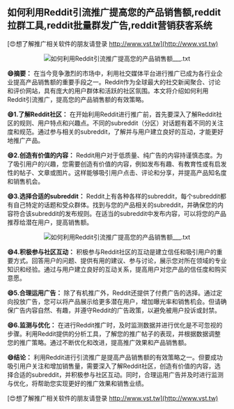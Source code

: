## **如何利用Reddit引流推广提高您的产品销售额,reddit拉群工具,reddit批量群发广告,reddit营销获客系统**

[😍想了解推广相关软件的朋友请登录 http://www.vst.tw](http://www.vst.tw)

 <center><img src="https://vst.tw/MP4/tuiguang/png/4.png" alt="如何利用Reddit引流推广提高您的产品销售额___.txt"></center>

**😄摘要：**
在当今竞争激烈的市场中，利用社交媒体平台进行推广已成为各行业企业提高产品销售额的重要手段之一。Reddit作为全球最大的社交新闻聚合、讨论和评价网站，具有庞大的用户群体和活跃的社区氛围。本文将介绍如何利用Reddit引流推广，提高您的产品销售额的有效策略。

**😄1.了解Reddit社区：**
在开始利用Reddit进行推广前，首先要深入了解Reddit社区的规则、用户特点和兴趣点。不同的subreddit（分区）对话题有着不同的关注度和规范。通过参与相关的subreddit，了解并与用户建立良好的互动，才能更好地推广产品。

**😄2.创造有价值的内容：**
Reddit用户对于低质量、纯广告的内容持谨慎态度。为了吸引用户的兴趣，您需要创造有价值的内容，例如发布有趣、有教育性或有启发性的帖子、文章或图片。这样能够吸引用户点击、评论和分享，并提高产品知名度和销售机会。

**😄3.选择合适的subreddit：**
Reddit上有各种各样的subreddit，每个subreddit都有自己特定的话题和受众群体。找到与您的产品相关的subreddit，并确保您的内容符合该subreddit的发布规则。在适当的subreddit中发布内容，可以将您的产品推荐给潜在用户，提高销售额。

 <center><img src="https://vst.tw/MP4/tuiguang/png/1.png" alt="如何利用Reddit引流推广提高您的产品销售额___.txt"></center>

**😄4.积极参与社区互动：**
积极参与Reddit社区的互动是建立信任和吸引用户的重要方式。回答用户的问题、提供有用的建议、参与讨论，展示您对所在领域的专业知识和经验。通过与用户建立良好的互动关系，提高用户对您产品的信任度和购买意愿。

**😄5.合理运用广告：**
除了有机推广外，Reddit还提供了付费广告的选择。通过定向投放广告，您可以将产品展示给更多潜在用户，增加曝光率和销售机会。但请确保广告内容自然、有趣，并遵守Reddit的广告政策，以避免被用户投诉或封禁。

**😄6.监测与优化：**
在进行Reddit推广时，及时监测数据并进行优化是不可忽视的步骤。利用Reddit提供的分析工具，了解您的推广帖子的表现，并根据数据调整您的推广策略。通过不断优化和改进，提高推广效果和产品销售额。

**😄结论：**
利用Reddit进行引流推广是提高产品销售额的有效策略之一。但要成功吸引用户关注和增加销售量，需要深入了解Reddit社区，创造有价值的内容，选择合适的subreddit，并积极参与社区互动。同时，合理运用广告并及时进行监测与优化，将帮助您实现更好的推广效果和销售业绩。

[😍想了解推广相关软件的朋友请登录 http://www.vst.tw](http://www.vst.tw)



